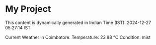 # My Project

This content is dynamically generated in Indian Time (IST): 2024-12-27 05:27:14 IST


Current Weather in Coimbatore:
Temperature: 23.88 °C
Condition: mist
